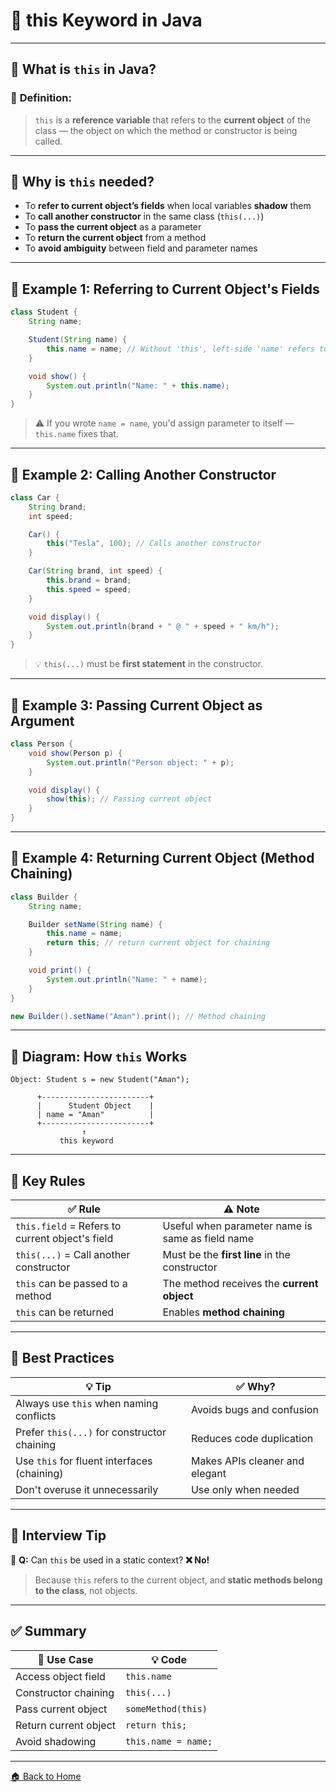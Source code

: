 # 🌱 this Keyword in Java

---

## 🧠 What is `this` in Java?

### 📌 **Definition:**

> `this` is a **reference variable** that refers to the **current object** of the class — the object on which the method or constructor is being called.

---

## 🎯 Why is `this` needed?

* To **refer to current object’s fields** when local variables **shadow** them
* To **call another constructor** in the same class (`this(...)`)
* To **pass the current object** as a parameter
* To **return the current object** from a method
* To **avoid ambiguity** between field and parameter names

---

## 🔧 Example 1: Referring to Current Object's Fields

```java
class Student {
    String name;

    Student(String name) {
        this.name = name; // Without 'this', left-side 'name' refers to the parameter
    }

    void show() {
        System.out.println("Name: " + this.name);
    }
}
```

> ⚠️ If you wrote `name = name`, you'd assign parameter to itself — `this.name` fixes that.

---

## 🔧 Example 2: Calling Another Constructor

```java
class Car {
    String brand;
    int speed;

    Car() {
        this("Tesla", 100); // Calls another constructor
    }

    Car(String brand, int speed) {
        this.brand = brand;
        this.speed = speed;
    }

    void display() {
        System.out.println(brand + " @ " + speed + " km/h");
    }
}
```

> 💡 `this(...)` must be **first statement** in the constructor.

---

## 🔧 Example 3: Passing Current Object as Argument

```java
class Person {
    void show(Person p) {
        System.out.println("Person object: " + p);
    }

    void display() {
        show(this); // Passing current object
    }
}
```

---

## 🔧 Example 4: Returning Current Object (Method Chaining)

```java
class Builder {
    String name;

    Builder setName(String name) {
        this.name = name;
        return this; // return current object for chaining
    }

    void print() {
        System.out.println("Name: " + name);
    }
}
```

```java
new Builder().setName("Aman").print(); // Method chaining
```

---

## 🧠 Diagram: How `this` Works

```
Object: Student s = new Student("Aman");

      +------------------------+
      |      Student Object    |
      | name = "Aman"          |
      +------------------------+
                ↑
           this keyword
```

---

## 📌 Key Rules

| ✅ Rule                                          | ⚠️ Note                                          |
| ----------------------------------------------- | ------------------------------------------------ |
| `this.field` = Refers to current object's field | Useful when parameter name is same as field name |
| `this(...)` = Call another constructor          | Must be the **first line** in the constructor    |
| `this` can be passed to a method                | The method receives the **current object**       |
| `this` can be returned                          | Enables **method chaining**                      |

---

## 🏁 Best Practices

| 💡 Tip                                      | ✅ Why?                         |
| ------------------------------------------- | ------------------------------ |
| Always use `this` when naming conflicts     | Avoids bugs and confusion      |
| Prefer `this(...)` for constructor chaining | Reduces code duplication       |
| Use `this` for fluent interfaces (chaining) | Makes APIs cleaner and elegant |
| Don't overuse it unnecessarily              | Use only when needed           |

---

## 🧪 Interview Tip

🧠 **Q:** Can `this` be used in a static context?
**❌ No!**

> Because `this` refers to the current object, and **static methods belong to the class**, not objects.

---

## ✅ Summary

| 💬 Use Case           | 💡 Code             |
| --------------------- | ------------------- |
| Access object field   | `this.name`         |
| Constructor chaining  | `this(...)`         |
| Pass current object   | `someMethod(this)`  |
| Return current object | `return this;`      |
| Avoid shadowing       | `this.name = name;` |

---
[🏠 Back to Home](../..)